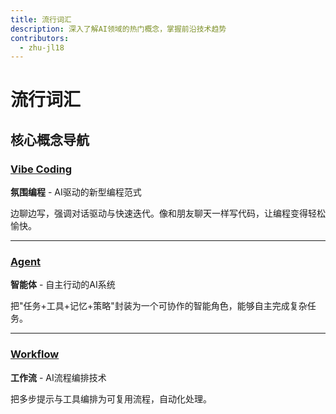 ```yaml
---
title: 流行词汇
description: 深入了解AI领域的热门概念，掌握前沿技术趋势
contributors:
  - zhu-jl18
---
```


# 流行词汇

## 核心概念导航

### [Vibe Coding](/fish-talks/buzz/vibe-coding)

**氛围编程** - AI驱动的新型编程范式

边聊边写，强调对话驱动与快速迭代。像和朋友聊天一样写代码，让编程变得轻松愉快。

---

### [Agent ](/fish-talks/buzz/agent)

**智能体** - 自主行动的AI系统

把"任务+工具+记忆+策略"封装为一个可协作的智能角色，能够自主完成复杂任务。

---

### [Workflow](/fish-talks/buzz/workflow)

**工作流** - AI流程编排技术

把多步提示与工具编排为可复用流程，自动化处理。
